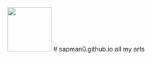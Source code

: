 <img src="![shroomp](https://user-images.githubusercontent.com/98204248/162878179-b578166d-f376-4155-afba-76aa91842f27.png)" width="100" height="100">
# sapman0.github.io
all my arts
